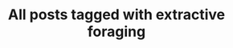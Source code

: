 ---
layout: tag
title: "All posts tagged with extractive foraging"
permalink: /weblog/tags/extractive-foraging/
taxonomy: extractive foraging
---